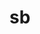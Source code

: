 # sb
<script src="https://gist.github.com/noiseabatement/35833b3a39c9278c7f789edb894477a8.js"></script>
